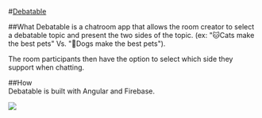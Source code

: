 #[Debatable](https://bloc-chat-8c9cf.firebaseapp.com/)

##What
Debatable is a chatroom app that allows the room creator to select a debatable topic and present the two sides of the topic. (ex: "🐱Cats make the best pets" Vs. "🐶Dogs make the best pets").

The room participants then have the option to select which side they support when chatting.

##How  
Debatable is built with Angular and Firebase.

<div style="center">
  <img src="http://i.giphy.com/MrLsapl8UC6wo.gif"/>
</div>  
